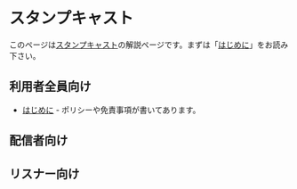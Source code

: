 # スタンプキャスト

このページは[スタンプキャスト](https://stamp.archsted.com)の解説ページです。まずは「[はじめに](./read1st.md)」をお読み下さい。

## 利用者全員向け

* [はじめに](./read1st.md) - ポリシーや免責事項が書いてあります。

## 配信者向け

## リスナー向け
